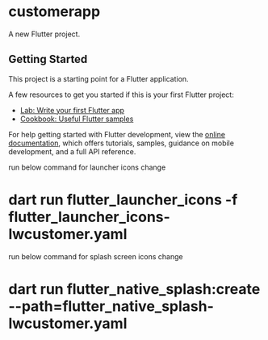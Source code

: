 # customerapp

A new Flutter project.

## Getting Started

This project is a starting point for a Flutter application.

A few resources to get you started if this is your first Flutter project:

- [Lab: Write your first Flutter app](https://docs.flutter.dev/get-started/codelab)
- [Cookbook: Useful Flutter samples](https://docs.flutter.dev/cookbook)

For help getting started with Flutter development, view the
[online documentation](https://docs.flutter.dev/), which offers tutorials,
samples, guidance on mobile development, and a full API reference.

run below command for launcher icons change

# dart run flutter_launcher_icons -f flutter_launcher_icons-lwcustomer.yaml

run below command for splash screen icons change

# dart run flutter_native_splash:create --path=flutter_native_splash-lwcustomer.yaml
